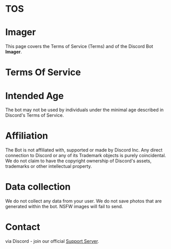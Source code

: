 # TOS

# Imager
This page covers the Terms of Service (Terms) and of the Discord Bot **Imager**.
# Terms Of Service
# Intended Age
The bot may not be used by individuals under the minimal age described in Discord's Terms of Service.
# Affiliation
The Bot is not affiliated with, supported or made by Discord Inc. Any direct connection to Discord or any of its Trademark objects is purely coincidental. We do not claim to have the copyright ownership of Discord's assets, trademarks or other intellectual property.
# Data collection
We do not collect any data from your user. We do not save photos that are generated within the bot. NSFW images will fail to send.

# Contact
via Discord - join our official [Support Server](https://discord.gg/fyyk9FNXqG).
